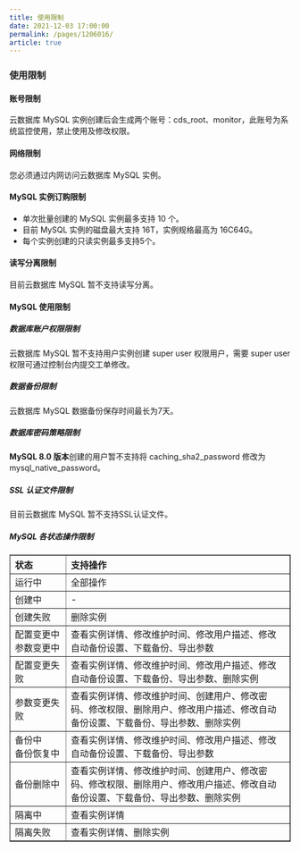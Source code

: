 ```yaml
---
title: 使用限制
date: 2021-12-03 17:00:00
permalink: /pages/1206016/
article: true
---
```


### 使用限制

#### 账号限制

云数据库 MySQL 实例创建后会生成两个账号：cds_root、monitor，此账号为系统监控使用，禁止使用及修改权限。

#### 网络限制

您必须通过内网访问云数据库 MySQL 实例。

#### MySQL 实例订购限制

- 单次批量创建的 MySQL 实例最多支持 10 个。
- 目前 MySQL 实例的磁盘最大支持 16T，实例规格最高为 16C64G。
- 每个实例创建的只读实例最多支持5个。

#### 读写分离限制

目前云数据库 MySQL 暂不支持读写分离。

#### MySQL 使用限制

##### 数据库账户权限限制

云数据库 MySQL 暂不支持用户实例创建 super user 权限用户，需要 super user 权限可通过控制台内提交工单修改。

##### 数据备份限制

云数据库 MySQL 数据备份保存时间最长为7天。

##### 数据库密码策略限制

**MySQL 8.0 版本**创建的用户暂不支持将 caching_sha2_password 修改为 mysql_native_password。

##### SSL 认证文件限制

目前云数据库 MySQL 暂不支持SSL认证文件。

##### MySQL 各状态操作限制

<table width="95%" border="1" cellpadding="2" cellspacing="1">
	<thead>
        <tr>
            <th align="left" width="20%">状态</th>
            <th align="left" width="80%">支持操作</th>
        </tr>
    </thead>
    <tbody>
        <tr>
            <td>运行中</td>
            <td>全部操作</td>
        </tr>
        <tr>
            <td>创建中</td>
            <td>-</td>
        </tr>
        <tr>
            <td>创建失败</td>
            <td>删除实例</td>
        </tr>
        <tr>
            <td>配置变更中</br>参数变更中</td>
            <td>查看实例详情、修改维护时间、修改用户描述、修改自动备份设置、下载备份、导出参数</td>
        </tr>
        <tr>
            <td>配置变更失败</td>
            <td>查看实例详情、修改维护时间、修改用户描述、修改自动备份设置、下载备份、导出参数、删除实例</td>
        </tr>
        <tr>
            <td>参数变更失败</td>
            <td>查看实例详情、修改维护时间、创建用户、修改密码、修改权限、删除用户、修改用户描述、修改自动备份设置、下载备份、导出参数、删除实例</td>
        </tr>
        <tr>
            <td>备份中</br>备份恢复中</td>
            <td>查看实例详情、修改维护时间、修改用户描述、修改自动备份设置、下载备份、导出参数</td>
        </tr>
        <tr>
            <td>备份删除中</td>
            <td>查看实例详情、修改维护时间、创建用户、修改密码、修改权限、删除用户、修改用户描述、修改自动备份设置、下载备份、导出参数、删除实例</td>
        </tr>
        <tr>
            <td>隔离中</td>
            <td>查看实例详情</td>
        </tr>
        <tr>
            <td>隔离失败</td>
            <td>查看实例详情、删除实例</td>
        </tr>
    </tbody>
</table>
